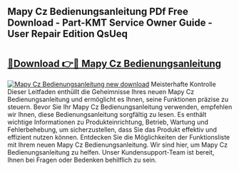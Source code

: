 ## Mapy Cz Bedienungsanleitung PDf Free Download - Part-KMT Service Owner Guide - User Repair Edition QsUeq

# <h2><a href="http://df4q2f.blite.top/?on=Mapy+Cz+Bedienungsanleitung">🔗Download 👉🔴 Mapy Cz Bedienungsanleitung</a></h2>

[![Mapy Cz Bedienungsanleitung new download](https://i.imgur.com/lujVjoI.png)](http://df4q2f.blite.top/?on=Mapy+Cz+Bedienungsanleitung)
Meisterhafte Kontrolle Dieser Leitfaden enthüllt die Geheimnisse Ihres neuen Mapy Cz Bedienungsanleitung und ermöglicht es Ihnen, seine Funktionen präzise zu steuern. Bevor Sie Ihr Mapy Cz Bedienungsanleitung verwenden, empfehlen wir Ihnen, diese Bedienungsanleitung sorgfältig zu lesen. Es enthält wichtige Informationen zu Produkteinrichtung, Betrieb, Wartung und Fehlerbehebung, um sicherzustellen, dass Sie das Produkt effektiv und effizient nutzen können. Entdecken Sie die Möglichkeiten der Funktionsliste mit Ihrem neuen Mapy Cz Bedienungsanleitung. Wir sind hier, um Mapy Cz Bedienungsanleitung zu helfen. Unser Kundensupport-Team ist bereit, Ihnen bei Fragen oder Bedenken behilflich zu sein.
